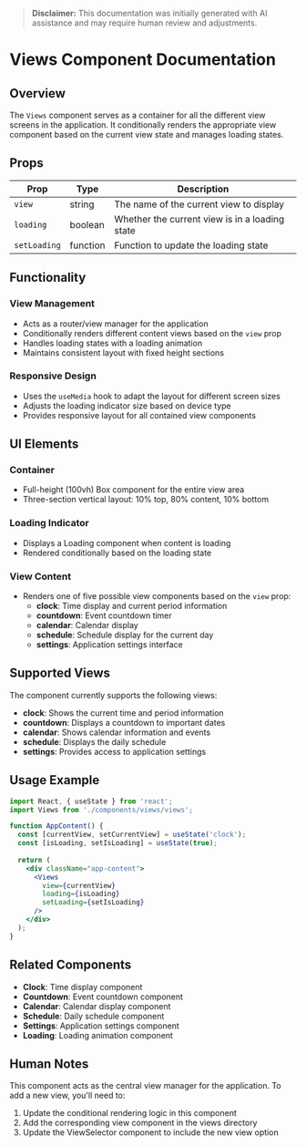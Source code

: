 > **Disclaimer:** This documentation was initially generated with AI assistance and may require human review and adjustments.

# Views Component Documentation

## Overview
The `Views` component serves as a container for all the different view screens in the application. It conditionally renders the appropriate view component based on the current view state and manages loading states.

## Props

| Prop | Type | Description |
|------|------|-------------|
| `view` | string | The name of the current view to display |
| `loading` | boolean | Whether the current view is in a loading state |
| `setLoading` | function | Function to update the loading state |

## Functionality

### View Management
- Acts as a router/view manager for the application
- Conditionally renders different content views based on the `view` prop
- Handles loading states with a loading animation
- Maintains consistent layout with fixed height sections

### Responsive Design
- Uses the `useMedia` hook to adapt the layout for different screen sizes
- Adjusts the loading indicator size based on device type
- Provides responsive layout for all contained view components

## UI Elements

### Container
- Full-height (100vh) Box component for the entire view area
- Three-section vertical layout: 10% top, 80% content, 10% bottom

### Loading Indicator
- Displays a Loading component when content is loading
- Rendered conditionally based on the loading state

### View Content
- Renders one of five possible view components based on the `view` prop:
  - **clock**: Time display and current period information
  - **countdown**: Event countdown timer
  - **calendar**: Calendar display
  - **schedule**: Schedule display for the current day
  - **settings**: Application settings interface

## Supported Views

The component currently supports the following views:
- **clock**: Shows the current time and period information
- **countdown**: Displays a countdown to important dates
- **calendar**: Shows calendar information and events
- **schedule**: Displays the daily schedule
- **settings**: Provides access to application settings

## Usage Example

```jsx
import React, { useState } from 'react';
import Views from './components/views/views';

function AppContent() {
  const [currentView, setCurrentView] = useState('clock');
  const [isLoading, setIsLoading] = useState(true);
  
  return (
    <div className="app-content">
      <Views 
        view={currentView} 
        loading={isLoading} 
        setLoading={setIsLoading} 
      />
    </div>
  );
}
```

## Related Components

- **Clock**: Time display component
- **Countdown**: Event countdown component
- **Calendar**: Calendar display component
- **Schedule**: Daily schedule component
- **Settings**: Application settings component
- **Loading**: Loading animation component

## Human Notes

This component acts as the central view manager for the application. To add a new view, you'll need to:
1. Update the conditional rendering logic in this component
2. Add the corresponding view component in the views directory
3. Update the ViewSelector component to include the new view option
